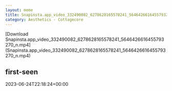 ```yaml
---
layout: meme
title: Snapinsta.app_video_332490082_6278628165578241_5646426616455793270_n.mp4
category: Aesthetics - Cottagecore
---
```


<div markdown="0">[Download Snapinsta.app_video_332490082_6278628165578241_5646426616455793270_n.mp4](Snapinsta.app_video_332490082_6278628165578241_5646426616455793270_n.mp4)
<h2>first-seen</h2>
<p title="Because Git doesn't preserve file modification times, this metadata file contains the file's modification time when it was added to the library.">2023-06-24T22:18:24+00:00</p>

</div>

